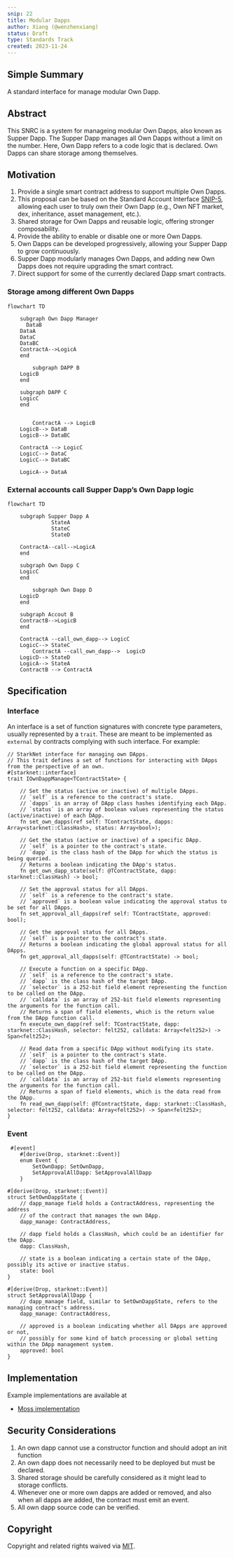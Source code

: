 ```yaml
---
snip: 22
title: Modular Dapps
author: Xiang (@wenzhenxiang)
status: Draft
type: Standards Track
created: 2023-11-24
---
```


## Simple Summary
A standard interface for manage modular Own Dapp.

## Abstract
This SNRC is a system for manageing modular Own Dapps, also known as Supper Dapp. The Supper Dapp manages all Own Dapps without a limit on the number. Here, Own Dapp refers to a code logic that is declared. Own Dapps can share storage among themselves.


## Motivation

1. Provide a single smart contract address to support multiple Own Dapps.
2. This proposal can be based on the Standard Account Interface [SNIP-5](./snip-5.md), allowing each user to truly own their Own Dapp (e.g., Own NFT market, dex, inheritance, asset management, etc.).
3. Shared storage for Own Dapps and reusable logic, offering stronger composability.
4. Provide the ability to enable or disable one or more Own Dapps.
5. Own Dapps can be developed progressively, allowing your Supper Dapp to grow continuously.
6. Supper Dapp modularly manages Own Dapps, and adding new Own Dapps does not require upgrading the smart contract.
7. Direct support for some of the currently declared Dapp smart contracts.


### Storage among different Own Dapps

```mermaid
flowchart TD
    
    subgraph Own Dapp Manager
	  DataB
    DataA
    DataC
    DataBC
    ContractA-->LogicA
    end
   
		subgraph DAPP B
    LogicB
    end

    subgraph DAPP C
    LogicC
    end


		ContractA --> LogicB
    LogicB--> DataB
    LogicB--> DataBC

    ContractA --> LogicC
    LogicC--> DataC
    LogicC--> DataBC

    LogicA--> DataA
```

### External accounts call Supper Dapp’s Own Dapp logic

```mermaid
flowchart TD
    
    subgraph Supper Dapp A
			  StateA
			  StateC
			  StateD
        
    ContractA--call-->LogicA
    end
   
    subgraph Own Dapp C
    LogicC
    end

		subgraph Own Dapp D
    LogicD
    end

    subgraph Accout B
    ContractB-->LogicB
    end

    ContractA --call_own_dapp--> LogicC
    LogicC--> StateC
		ContractA --call_own_dapp-->  LogicD
    LogicD--> StateD
    LogicA--> StateA
    ContractB --> ContractA
```

## Specification


### Interface


An interface is a set of function signatures with concrete type parameters, usually represented by a `trait`. These are meant to be implemented as `external` by contracts complying with such interface. For example:

```cairo
// StarkNet interface for managing own DApps.
// This trait defines a set of functions for interacting with DApps from the perspective of an own.
#[starknet::interface]
trait IOwnDappManage<TContractState> {

    // Set the status (active or inactive) of multiple DApps.
    // `self` is a reference to the contract's state.
    // `dapps` is an array of DApp class hashes identifying each DApp.
    // `status` is an array of boolean values representing the status (active/inactive) of each DApp.
    fn set_own_dapps(ref self: TContractState, dapps: Array<starknet::ClassHash>, status: Array<bool>);

    // Get the status (active or inactive) of a specific DApp.
    // `self` is a pointer to the contract's state.
    // `dapp` is the class hash of the DApp for which the status is being queried.
    // Returns a boolean indicating the DApp's status.
    fn get_own_dapp_state(self: @TContractState, dapp: starknet::ClassHash) -> bool;

    // Set the approval status for all DApps.
    // `self` is a reference to the contract's state.
    // `approved` is a boolean value indicating the approval status to be set for all DApps.
    fn set_approval_all_dapps(ref self: TContractState, approved: bool);

    // Get the approval status for all DApps.
    // `self` is a pointer to the contract's state.
    // Returns a boolean indicating the global approval status for all DApps.
    fn get_approval_all_dapps(self: @TContractState) -> bool;

    // Execute a function on a specific DApp.
    // `self` is a reference to the contract's state.
    // `dapp` is the class hash of the target DApp.
    // `selector` is a 252-bit field element representing the function to be called on the DApp.
    // `calldata` is an array of 252-bit field elements representing the arguments for the function call.
    // Returns a span of field elements, which is the return value from the DApp function call.
    fn execute_own_dapp(ref self: TContractState, dapp: starknet::ClassHash, selector: felt252, calldata: Array<felt252>) -> Span<felt252>;

    // Read data from a specific DApp without modifying its state.
    // `self` is a pointer to the contract's state.
    // `dapp` is the class hash of the target DApp.
    // `selector` is a 252-bit field element representing the function to be called on the DApp.
    // `calldata` is an array of 252-bit field elements representing the arguments for the function call.
    // Returns a span of field elements, which is the data read from the DApp.
    fn read_own_dapp(self: @TContractState, dapp: starknet::ClassHash, selector: felt252, calldata: Array<felt252>) -> Span<felt252>;
}
```

### Event
```cairo
 #[event]
    #[derive(Drop, starknet::Event)]
    enum Event {
        SetOwnDapp: SetOwnDapp,
        SetApprovalAllDapp: SetApprovalAllDapp
    }

#[derive(Drop, starknet::Event)]
struct SetOwnDappState {
    // dapp_manage field holds a ContractAddress, representing the address
    // of the contract that manages the own DApp.
    dapp_manage: ContractAddress,

    // dapp field holds a ClassHash, which could be an identifier for the DApp.
    dapp: ClassHash,

    // state is a boolean indicating a certain state of the DApp, possibly its active or inactive status.
    state: bool
}

#[derive(Drop, starknet::Event)]
struct SetApprovalAllDapp {
    // dapp_manage field, similar to SetOwnDappState, refers to the managing contract's address.
    dapp_manage: ContractAddress,

    // approved is a boolean indicating whether all DApps are approved or not,
    // possibly for some kind of batch processing or global setting within the DApp management system.
    approved: bool
}

```


## Implementation

Example implementations are available at

- [Moss implementation](https://github.com/)

## Security Considerations
1. An own dapp cannot use a constructor function and should adopt an init function
2. An own dapp does not necessarily need to be deployed but must be declared.
3. Shared storage should be carefully considered as it might lead to storage conflicts.
4. Whenever one or more own dapps are added or removed, and also when all dapps are added, the contract must emit an event.
5. All own dapp source code can be verified.


## Copyright

Copyright and related rights waived via [MIT](../LICENSE).
